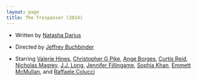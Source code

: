```yaml
---
layout: page
title: The Trespasser (2014)
---
```


* Written by [Natasha Darius]
* Directed by [Jeffrey Buchbinder]
* Starring [Valerie Hines], [Christopher G Pike], [Ange Borges], [Curtis Reid], [Nicholas Magrey], [J.J. Long], [Jennifer Fillingame], [Sophia Khan], [Emmett McMullan], and [Raffaele Colucci]

  [Ange Borges]: http://www.imdb.com/name/nm3916105/
  [Christopher G Pike]: http://www.imdb.com/name/nm3295202/
  [Curtis Reid]: http://www.imdb.com/name/nm4840208/
  [Emmett McMullan]: http://www.imdb.com/name/nm5719669/
  [Jeffrey Buchbinder]: http://www.imdb.com/name/nm5283658/
  [Jennifer Fillingame]: http://www.imdb.com/name/nm5350945/
  [J.J. Long]: http://www.imdb.com/name/nm5630205/
  [Natasha Darius]: http://www.imdb.com/name/nm5720821/
  [Nicholas Magrey]: http://www.imdb.com/name/nm3895408/
  [Raffaele Colucci]: http://www.imdb.com/name/nm6143436/
  [Sophia Khan]: http://www.imdb.com/name/nm5648324/
  [Valerie Hines]: http://www.imdb.com/name/nm5380020/

